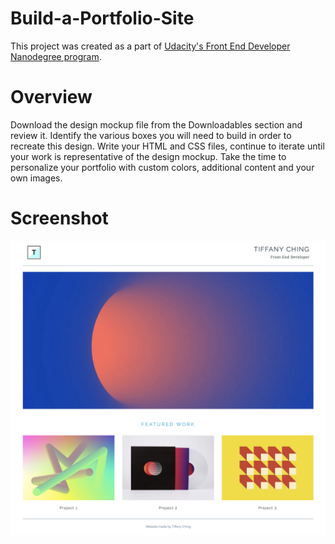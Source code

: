 # Build-a-Portfolio-Site
This project was created as a part of [Udacity's Front End Developer Nanodegree program](https://www.udacity.com/course/front-end-web-developer-nanodegree--nd001).

# Overview
Download the design mockup file from the Downloadables section and review it. Identify the various boxes you will need to build in order to recreate this design. Write your HTML and CSS files, continue to iterate until your work is representative of the design mockup. Take the time to personalize your portfolio with custom colors, additional content and your own images.

# Screenshot
![Site Mockup](https://github.com/tiffanized/Build-a-Portfolio-Site/blob/master/site_mockup.png)
